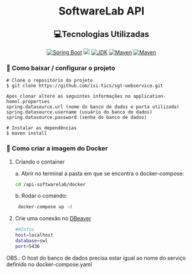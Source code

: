 <h1 align="center">SoftwareLab API</h1>

<!-- 
<p align="center">
 <img src="softwarelab.png" width="520" alt="SoftwareLab Logo" /> -->


<h2 align="center">💻Tecnologias Utilizadas </h2>
<p align="center">
<a href="https://docs.spring.io/spring-boot/docs/2.5.3.RELEASE/reference/html/"><img alt="Spring Boot" src="https://img.shields.io/badge/Spring Boot-2.5.3-brightgreen.svg"/></a>
<a href="https://www.codacy.com?utm_source=github.com&amp;utm_medium=referral&amp;utm_content=MachineResearchGroup/SoftwareLab-API&amp;utm_campaign=Badge_Grade"><img src="https://app.codacy.com/project/badge/Grade/cf253d76b9fa4d4887191a74c6bc30a9"/></a>
<a href="https://www.oracle.com/technetwork/java/javase/downloads/index.html"><img alt="JDK" src="https://img.shields.io/badge/JDK-16-orange.svg"/></a>
<a href="https://maven.apache.org/"><img alt="Maven" src="https://img.shields.io/badge/Maven-4.0.0-yellowgreen.svg"/></a>
<a href="https://maven.apache.org/"><img alt="Maven" src="https://img.shields.io/badge/PostgreSQL-blue.svg"/></a>
</p>

### 📁 Como baixar / configurar o projeto

``` 
# Clone o repositório do projeto
$ git clone https://github.com/isi-tics/sgt-webservice.git

Apos clonar altere as seguintes informações no application-homol.properties
spring.datasource.url (nome do banco de dados e porta utilizada)
spring.datasource.username (usuário do banco de dados)
spring.datasource.password (senha do banco de dados)

# Instalar as dependências
$ maven install 
```

### 🐋 Como criar a imagem do Docker

1. Criando o container
   
   a. Abrir no terminal a pasta em que se encontra o docker-compose:
    ```sh
    cd /api-softwarelab/docker
    ```
   b. Rodar o comando:
   ```sh
    docker-compose up -d
    ```
2. Crie uma conexão no [DBeaver]
    ```sh
    ##Infos
    host=localhost
    database=swl
    port=5436
    ```

OBS.: O host do banco de dados precisa estar igual ao nome do serviço definido no docker-compose.yaml


[//]: # (These are reference links used in the body of this note and get stripped out when the markdown processor does its job. 
There is no need to format nicely because it shouldn't be seen. Thanks SO - http://stackoverflow.com/questions/4823468/store-comments-in-markdown-syntax)

[DBeaver]: <https://dbeaver.io/download/>
